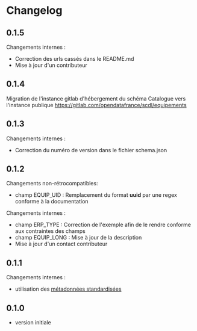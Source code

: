 <MenuSchema />

# Changelog

## 0.1.5

Changements internes :
- Correction des urls cassés dans le README.md
- Mise à jour d'un contributeur


## 0.1.4

Migration de l'instance gitlab d'hébergement du schéma Catalogue vers l'instance publique https://gitlab.com/opendatafrance/scdl/equipements

## 0.1.3

Changements internes :
- Correction du numéro de version dans le fichier schema.json

## 0.1.2

Changements non-rétrocompatibles:
- champ EQUIP_UID : Remplacement du format **uuid** par une regex conforme à la documentation

Changements internes :
- champ ERP_TYPE : Correction de l'exemple afin de le rendre conforme aux contraintes des champs
- champ EQUIP_LONG : Mise à jour de la description
- Mise à jour d'un contact contributeur


## 0.1.1

Changements internes :
- utilisation des [métadonnées standardisées](https://github.com/frictionlessdata/specs/blob/master/specs/patterns.md#table-schema-metadata-properties)

## 0.1.0

- version initiale
